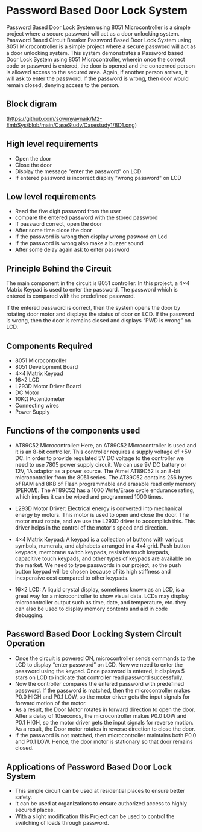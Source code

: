 # Password Based Door Lock System

Password Based Door Lock System using 8051 Microcontroller is a simple project where a secure password will act as a door unlocking system. Password Based Circuit Breaker Password Based Door Lock System using 8051 Microcontroller is a simple project where a secure password will act as a door unlocking system. This system demonstrates a Password based Door Lock System using 8051 Microcontroller, wherein once the correct code or password is entered, the door is opened and the concerned person is allowed access to the secured area. Again, if another person arrives, it will ask to enter the password. If the password is wrong, then door would remain closed, denying access to the person.

## Block digram
(https://github.com/sowmyavnaik/M2-EmbSys/blob/main/CaseStudy/Casestudy1/BD1.png)

## High level requirements
* Open the door
* Close the door
* Display the message "enter the password" on LCD
* If entered password is incorrect display "wrong password" on LCD

## Low level requirements
* Read the five digit password from the user
* compare the entered password with the stored password
* If password correct, open the door
* After some time close the door
* If the password is wrong then display wrong pasword on Lcd
* If the password is wrong also make a buzzer sound
* After some delay again ask to enter password

## Principle Behind the Circuit
The main component in the circuit is 8051 controller. In this project, a 4×4 Matrix Keypad is used to enter the password. The password which is entered is compared with the predefined password.

If the entered password is correct, then the system opens the door by rotating door motor and displays the status of door on LCD. If the password is wrong, then the door is remains closed and displays “PWD is wrong” on LCD.

## Components Required
* 8051 Microcontroller
* 8051 Development Board
* 4×4 Matrix Keypad
* 16×2 LCD
* L293D Motor Driver Board
* DC Motor
* 10KΩ Potentiometer
* Connecting wires
* Power Supply

## Functions of the components used
* AT89C52 Microcontroller:
Here, an AT89C52 Microcontroller is used and it is an 8-bit controller. This controller requires a supply voltage of +5V DC. In order to provide regulated 5V DC voltage to the controller we need to use 7805 power supply circuit. We can use 9V DC battery or 12V, 1A adaptor as a power source. The Atmel AT89C52 is an 8-bit microcontroller from the 8051 series. The AT89C52 contains 256 bytes of RAM and 8KB of Flash programmable and erasable read only memory (PEROM). The AT89C52 has a 1000 Write/Erase cycle endurance rating, which implies it can be wiped and programmed 1000 times.

* L293D Motor Driver:
Electrical energy is converted into mechanical energy by motors. This motor is used to open and close the door. The motor must rotate, and we use the L293D driver to accomplish this. This driver helps in the control of the motor's speed and direction.

* 4×4 Matrix Keypad:
A keypad is a collection of buttons with various symbols, numerals, and alphabets arranged in a 4x4 grid. Push button keypads, membrane switch keypads, resistive touch keypads, capacitive touch keypads, and other types of keypads are available on the market. We need to type passwords in our project, so the push button keypad will be chosen because of its high stiffness and inexpensive cost compared to other keypads.

* 16×2 LCD:
A liquid crystal display, sometimes known as an LCD, is a great way for a microcontroller to show visual data. LCDs may display microcontroller output such as time, date, and temperature, etc. they can also be used to display memory contents and aid in code debugging.

## Password Based Door Locking System Circuit Operation
* Once the circuit is powered ON, microcontroller sends commands to the LCD to display “enter password” on LCD.  Now we need to enter the password using the keypad. Once password is entered, it displays 5 stars on LCD to indicate that controller read password successfully.
* Now the controller compares the entered password with predefined password. If the password is matched, then the microcontroller makes P0.0 HIGH and P0.1 LOW, so the motor driver gets the input signals for forward motion of the motor.
* As a result, the Door Motor rotates in forward direction to open the door. After a delay of 10seconds, the microcontroller makes P0.0 LOW and P0.1 HIGH, so the motor driver gets the input signals for reverse motion. As a result, the Door motor rotates in reverse direction to close the door.
* If the password is not matched, then microcontroller maintains both P0.0 and P0.1 LOW. Hence, the door motor is stationary so that door remains closed.

## Applications of Password Based Door Lock System
* This simple circuit can be used at residential places to ensure better safety.
* It can be used at organizations to ensure authorized access to highly secured places.
* With a slight modification this Project can be used to control the switching of loads through password.
